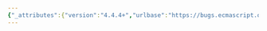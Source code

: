 ```yaml
---
{"_attributes":{"version":"4.4.4+","urlbase":"https://bugs.ecmascript.org/","maintainer":"dherman@mozilla.com"},"bug":{"bug_id":3671,"creation_ts":"2015-01-23 15:40:00 -0800","short_desc":"25.4.3.1 Promise: Missing ReturnIfAbrupt","delta_ts":"2015-02-02 18:39:06 -0800","product":"Draft for 6th Edition","component":"technical issue","version":"Rev 31: January 15, 2015 Draft","rep_platform":"All","op_sys":"All","bug_status":"RESOLVED","resolution":"FIXED","priority":"Normal","bug_severity":"normal","everconfirmed":true,"reporter":{"uid":"andrebargull","name":"André Bargull"},"assigned_to":{"uid":"allen","name":"Allen Wirfs-Brock"},"long_desc":[{"commentid":11689,"comment_count":0,"who":{"uid":"andrebargull","name":"André Bargull"},"bug_when":"2015-01-23 15:40:55 -0800","thetext":"25.4.3.1 Promise ( executor )\n\nAdd `ReturnIfAbrupt(promise)` after step 3"},{"commentid":11714,"comment_count":1,"who":{"uid":"allen","name":"Allen Wirfs-Brock"},"bug_when":"2015-01-24 21:23:54 -0800","thetext":"fixed in rev32 editor's draft"},{"commentid":12054,"comment_count":2,"who":{"uid":"allen","name":"Allen Wirfs-Brock"},"bug_when":"2015-02-02 18:39:06 -0800","thetext":"fixed in rev32 draft"}]}}
---
```

